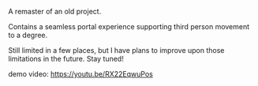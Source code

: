 A remaster of an old project.

Contains a seamless portal experience supporting third person movement to a degree.

Still limited in a few places, but I have plans to improve upon those limitations in the future. Stay tuned!

demo video: https://youtu.be/RX22EqwuPos
